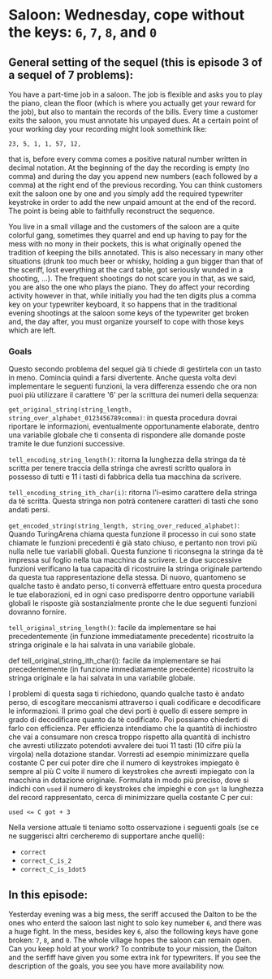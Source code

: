 # Saloon: Wednesday, cope without the keys: `6`, `7`, `8`, and `0`

## General setting of the sequel (this is episode 3 of a sequel of 7 problems):

You have a part-time job in a saloon.
The job is flexible and asks you to play the piano, clean the floor (which is where you actually get your reward for the job), but also to mantain the records of the bills. Every time a customer exits the saloon, you must annotate his unpayed dues. 
At a certain point of your working day your recording might look somethink like:

```23, 5, 1, 1, 57, 12,```

that is, before every comma comes a positive natural number written in decimal notation. At the beginning of the day the recording is empty (no comma) and during the day you append new numbers (each followed by a comma) at the right end of the previous recording. You can think customers exit the saloon one by one and you simply add the required typewriter keystroke in order to add the new unpaid amount at the end of the record. The point is being able to faithfully reconstruct the sequence.

You live in a small village and the customers of the saloon are a quite colorful gang, sometimes they quarrel and end up having to pay for the mess with no mony in their pockets, this is what originally opened the tradition of keeping the bills annotated. This is also necessary in many other situations (drunk too much beer or whisky, holding a gun bigger than that of the sceriff, lost everything at the card table, got seriously wunded in a shooting, ...).
The frequent shootings do not scare you in that, as we said, you are also the one who plays the piano. They do affect your recording activity however in that, while initially you had the ten digits plus a comma key on your typewriter keyboard, it so happens that in the traditional evening shootings at the saloon some keys of the typewriter get broken and, the day after, you must organize yourself to cope with those keys which are left.


### Goals 

Questo secondo problema del sequel già ti chiede di gestirtela con un tasto in meno. Comincia quindi a farsi divertente.
Anche questa volta devi implementare le seguenti funzioni, la vera differenza essendo che ora non puoi più utilizzare il carattere '6' per la scrittura dei numeri della sequenza:

```get_original_string(string_length, string_over_alphabet_0123456789comma)```: in questa procedura dovrai riportare le informazioni, eventualmente opportunamente elaborate, dentro una variabile globale che ti consenta di rispondere alle domande poste tramite le due funzioni successive. 


```tell_encoding_string_length()```:
    ritorna la lunghezza della stringa da tè scritta per tenere traccia della stringa che avresti scritto qualora in possesso di tutti e 11 i tasti di fabbrica della tua macchina da scrivere.

```tell_encoding_string_ith_char(i)```:
    ritorna l'i-esimo carattere della stringa da tè scritta. Questa stringa non potrà contenere caratteri di tasti che sono andati persi. 

```get_encoded_string(string_length, string_over_reduced_alphabet)```:
   Quando TuringArena chiama questa funzione il processo in cui sono state chiamate le funzioni precedenti è già stato chiuso, e pertanto non trovi più nulla nelle tue variabili globali.
   Questa funzione ti riconsegna la stringa da tè impressa sul foglio nella tua macchina da scrivere. Le due successive funzioni verificano la tua capacità di ricostruire la stringa originale partendo da questa tua rappresentazione della stessa. Di nuovo, quantomeno se qualche tasto è andato perso, ti converrà effettuare entro questa procedura le tue elaborazioni, ed in ogni caso predisporre dentro opportune variabili globali le risposte già sostanzialmente pronte che le due seguenti funzioni dovranno fornire.
   
```tell_original_string_length()```: facile da implementare se hai precedentemente (in funzione immediatamente precedente) ricostruito la stringa originale e la hai salvata in una variabile globale. 

def tell_original_string_ith_char(i): facile da implementare se hai precedentemente (in funzione immediatamente precedente) ricostruito la stringa originale e la hai salvata in una variabile globale.

I problemi di questa saga ti richiedono, quando qualche tasto è andato perso, di escogitare meccanismi attraverso i quali codificare e decodificare le informazioni.
Il primo goal che devi porti è quello di essere sempre in grado di decodificare quanto da tè codificato. 
Poi possiamo chiederti di farlo con efficienza. Per efficienza intendiamo che la quantità di inchiostro che vai a consumare non cresca troppo rispetto alla quantità di inchistro che avresti utilizzato potendoti avvalere dei tuoi 11 tasti (10 cifre più la virgola) nella dotazione standar.
Vorresti ad esempio minimizzare quella costante C per cui poter dire che il numero di keystrokes impiegato è sempre al più C volte il numero di keystrokes che avresti impiegato con la macchina in dotazione originale.
Formulata in modo più preciso,
dove si indichi con `used` il numero di keystrokes che impieghi e con `got` la lunghezza del record rappresentato,
cerca di minimizzare quella costante C per cui:

```used <= C got + 3```

Nella versione attuale ti teniamo sotto osservazione i seguenti goals (se ce ne suggerisci altri cercheremo di supportare anche quelli):

- `correct`
- `correct_C_is_2`
- `correct_C_is_1dot5`


## In this episode:

Yesterday evening was a big mess, the seriff accused the Dalton to be the ones who enterd the saloon last night to solo key numeber `6`, and there was a huge fight.
In the mess, besides key `6`, also the following keys have gone broken:
`7`, `8`, and `0`.
The whole village hopes the saloon can remain open. Can you keep hold at your work?
To contribute to your mission, the Dalton and the serfiff have given you some extra ink for typewriters. 
If you see the description of the goals, you see you have more availability now. 

